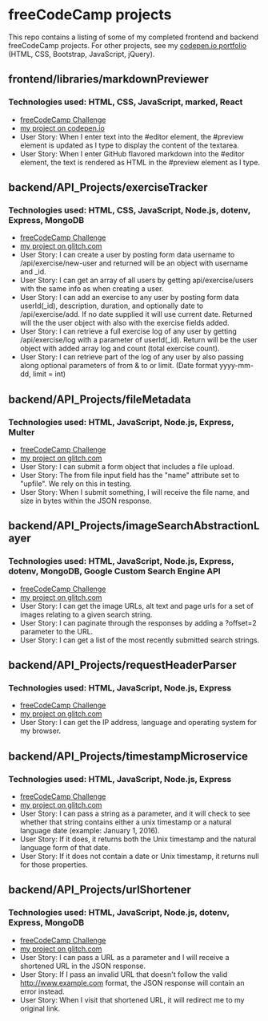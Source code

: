 # freeCodeCamp projects

This repo contains a listing of some of my completed frontend and backend freeCodeCamp projects. For other projects, see my [codepen.io portfolio](https://codepen.io/mdbeauche/#) (HTML, CSS, Bootstrap, JavaScript, jQuery).

## frontend/libraries/markdownPreviewer
### Technologies used: HTML, CSS, JavaScript, marked, React
* [freeCodeCamp Challenge](https://learn.freecodecamp.org/front-end-libraries/front-end-libraries-projects/build-a-markdown-previewer)
* [my project on codepen.io](https://codepen.io/mdbeauche/full/yEVYPJ/)
* User Story: When I enter text into the #editor element, the #preview element is updated as I type to display the content of the textarea.
* User Story: When I enter GitHub flavored markdown into the #editor element, the text is rendered as HTML in the #preview element as I type.

## backend/API_Projects/exerciseTracker
### Technologies used: HTML, CSS, JavaScript, Node.js, dotenv, Express, MongoDB
* [freeCodeCamp Challenge](https://learn.freecodecamp.org/apis-and-microservices/apis-and-microservices-projects/exercise-tracker)
* [my project on glitch.com]()
* User Story: I can create a user by posting form data username to /api/exercise/new-user and returned will be an object with username and \_id.
* User Story: I can get an array of all users by getting api/exercise/users with the same info as when creating a user.
* User Story: I can add an exercise to any user by posting form data userId(\_id), description, duration, and optionally date to /api/exercise/add. If no date supplied it will use current date. Returned will the the user object with also with the exercise fields added.
* User Story: I can retrieve a full exercise log of any user by getting /api/exercise/log with a parameter of userId(\_id). Return will be the user object with added array log and count (total exercise count).
* User Story: I can retrieve part of the log of any user by also passing along optional parameters of from & to or limit. (Date format yyyy-mm-dd, limit = int)

## backend/API_Projects/fileMetadata
### Technologies used: HTML, JavaScript, Node.js, Express, Multer
* [freeCodeCamp Challenge](https://learn.freecodecamp.org/apis-and-microservices/apis-and-microservices-projects/file-metadata-microservice/)
* [my project on glitch.com](https://useful-alligator.glitch.me/)
* User Story: I can submit a form object that includes a file upload.
* User Story: The from file input field has the "name" attribute set to "upfile". We rely on this in testing.
* User Story: When I submit something, I will receive the file name, and size in bytes within the JSON response.

## backend/API_Projects/imageSearchAbstractionLayer
### Technologies used: HTML, JavaScript, Node.js, Express, dotenv, MongoDB, Google Custom Search Engine API
* [freeCodeCamp Challenge](https://www.freecodecamp.org/challenges/image-search-abstraction-layer)
* [my project on glitch.com](https://tender-warrior.glitch.me/)
* User Story: I can get the image URLs, alt text and page urls for a set of images relating to a given search string.
* User Story: I can paginate through the responses by adding a ?offset=2 parameter to the URL.
* User Story: I can get a list of the most recently submitted search strings.

## backend/API_Projects/requestHeaderParser
### Technologies used: HTML, JavaScript, Node.js, Express
* [freeCodeCamp Challenge](https://www.freecodecamp.org/challenges/request-header-parser-microservice)
* [my project on glitch.com](https://excited-wizard.glitch.me/)
* User Story: I can get the IP address, language and operating system for my browser.

## backend/API_Projects/timestampMicroservice
### Technologies used: HTML, JavaScript, Node.js, Express
* [freeCodeCamp Challenge](https://www.freecodecamp.org/challenges/timestamp-microservice)
* [my project on glitch.com](https://hyper-bobcat.glitch.me/)
* User Story: I can pass a string as a parameter, and it will check to see whether that string contains either a unix timestamp or a natural language date (example: January 1, 2016).
* User Story: If it does, it returns both the Unix timestamp and the natural language form of that date.
* User Story: If it does not contain a date or Unix timestamp, it returns null for those properties.

## backend/API_Projects/urlShortener
### Technologies used: HTML, JavaScript, Node.js, dotenv, Express, MongoDB
* [freeCodeCamp Challenge](https://www.freecodecamp.org/challenges/url-shortener-microservice)
* [my project on glitch.com](https://grateful-tune.glitch.me/)
* User Story: I can pass a URL as a parameter and I will receive a shortened URL in the JSON response.
* User Story: If I pass an invalid URL that doesn't follow the valid http://www.example.com format, the JSON response will contain an error instead.
* User Story: When I visit that shortened URL, it will redirect me to my original link.

